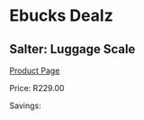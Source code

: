 
# Ebucks Dealz
## Salter: Luggage Scale
[Product Page](https://www.ebucks.com/web/shop/productSelected.do?prodId=676097239&catId=714997442)

Price: R229.00

Savings: 


	